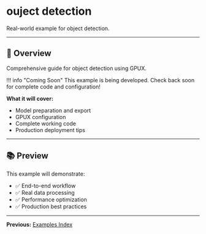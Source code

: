 # ouject detection

Real-world example for object detection.

---

## 🎯 Overview

Comprehensive guide for object detection using GPUX.

!!! info "Coming Soon"
    This example is being developed. Check back soon for complete code and configuration!

**What it will cover:**
- Model preparation and export
- GPUX configuration
- Complete working code
- Production deployment tips

---

## 📚 Preview

This example will demonstrate:
- ✅ End-to-end workflow
- ✅ Real data processing
- ✅ Performance optimization
- ✅ Production best practices

---

**Previous:** [Examples Index](index.md)
